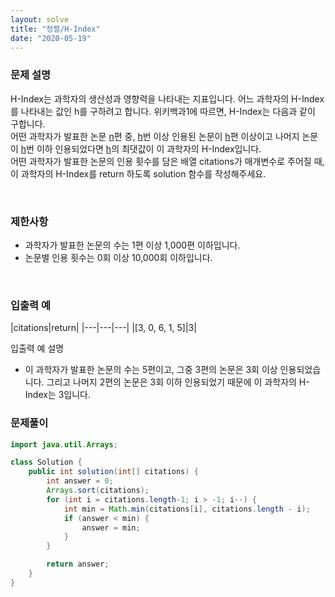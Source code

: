 ```yaml
---
layout: solve
title: "정렬/H-Index"
date: "2020-05-19"
---
```


### 문제 설명
H-Index는 과학자의 생산성과 영향력을 나타내는 지표입니다. 어느 과학자의 H-Index를 나타내는 값인 h를 구하려고 합니다. 위키백과1에 따르면, H-Index는 다음과 같이 구합니다.<br>
어떤 과학자가 발표한 논문 <u>n</u>편 중, <u>h</u>번 이상 인용된 논문이 <u>h</u>편 이상이고 나머지 논문이 <u>h</u>번 이하 인용되었다면 <u>h</u>의 최댓값이 이 과학자의 H-Index입니다.<br>
어떤 과학자가 발표한 논문의 인용 횟수를 담은 배열 citations가 매개변수로 주어질 때, 이 과학자의 H-Index를 return 하도록 solution 함수를 작성해주세요.

<br>

### 제한사항
- 과학자가 발표한 논문의 수는 1편 이상 1,000편 이하입니다.
- 논문별 인용 횟수는 0회 이상 10,000회 이하입니다.

<br>

### 입출력 예

|citations|return|
|---|---|---|
|[3, 0, 6, 1, 5]|3|

입출력 예 설명<br>
- 이 과학자가 발표한 논문의 수는 5편이고, 그중 3편의 논문은 3회 이상 인용되었습니다. 그리고 나머지 2편의 논문은 3회 이하 인용되었기 때문에 이 과학자의 H-Index는 3입니다.


### 문제풀이
```java
import java.util.Arrays;

class Solution {
    public int solution(int[] citations) {
        int answer = 0;
        Arrays.sort(citations);
        for (int i = citations.length-1; i > -1; i--) {
            int min = Math.min(citations[i], citations.length - i);
            if (answer < min) {
                answer = min;
            }
        }

        return answer;
    }
}
```